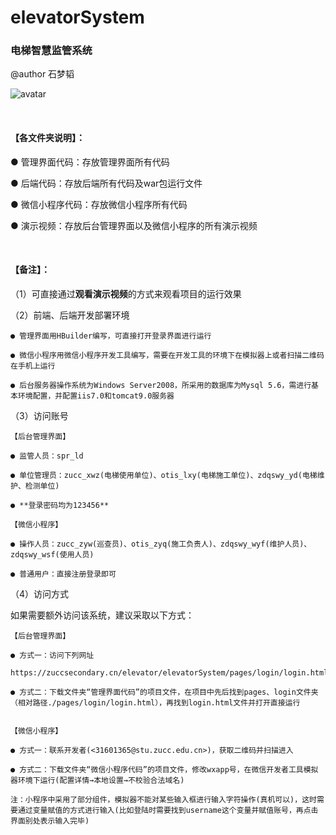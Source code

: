 # elevatorSystem
### 电梯智慧监管系统
@author 石梦韬

![avatar](https://zuccsecondary.cn/resource/img/history_img1.jpg)

<br/>

#### 【各文件夹说明】： 

● 管理界面代码：存放管理界面所有代码 

● 后端代码：存放后端所有代码及war包运行文件 

● 微信小程序代码：存放微信小程序所有代码 

● 演示视频：存放后台管理界面以及微信小程序的所有演示视频 

<br/>

#### 【备注】：

（1）可直接通过**观看演示视频**的方式来观看项目的运行效果 

（2）前端、后端开发部署环境 

	● 管理界面用HBuilder编写，可直接打开登录界面进行运行 

	● 微信小程序用微信小程序开发工具编写，需要在开发工具的环境下在模拟器上或者扫描二维码在手机上运行 

	● 后台服务器操作系统为Windows Server2008，所采用的数据库为Mysql 5.6，需进行基本环境配置，并配置iis7.0和tomcat9.0服务器 

（3）访问账号 

	【后台管理界面】 

	● 监管人员：spr_ld

	● 单位管理员：zucc_xwz(电梯使用单位)、otis_lxy(电梯施工单位)、zdqswy_yd(电梯维护、检测单位) 

	● **登录密码均为123456**

	【微信小程序】 

	● 操作人员：zucc_zyw(巡查员)、otis_zyq(施工负责人)、zdqswy_wyf(维护人员)、zdqswy_wsf(使用人员)

	● 普通用户：直接注册登录即可


（4）访问方式 

如果需要额外访问该系统，建议采取以下方式：

	【后台管理界面】 

	● 方式一：访问下列网址 

	https://zuccsecondary.cn/elevator/elevatorSystem/pages/login/login.html 

	● 方式二：下载文件夹“管理界面代码”的项目文件，在项目中先后找到pages、login文件夹（相对路径./pages/login/login.html），再找到login.html文件并打开直接运行 


	【微信小程序】 

	● 方式一：联系开发者(<31601365@stu.zucc.edu.cn>)，获取二维码并扫描进入

	● 方式二：下载文件夹“微信小程序代码”的项目文件，修改wxapp号，在微信开发者工具模拟器环境下运行(配置详情→本地设置→不校验合法域名)

	注：小程序中采用了部分组件，模拟器不能对某些输入框进行输入字符操作(真机可以)，这时需要通过变量赋值的方式进行输入(比如登陆时需要找到username这个变量并赋值账号，再点击界面别处表示输入完毕)

